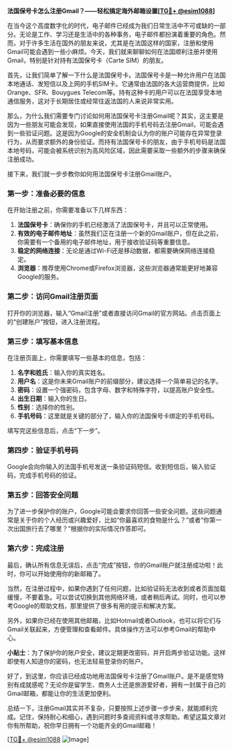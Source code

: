 **法国保号卡怎么注册Gmail？——轻松搞定海外邮箱设置[[TG💪+ @esim1088](https://t.me/s/esim1088)]**

在当今这个高度数字化的时代，电子邮件已经成为我们日常生活中不可或缺的一部分。无论是工作、学习还是生活中的各种事务，电子邮件都扮演着重要的角色。然而，对于许多生活在国外的朋友来说，尤其是在法国这样的国家，注册和使用Gmail可能会遇到一些小麻烦。今天，我们就来聊聊如何在法国顺利注册并使用Gmail，特别是针对持有法国保号卡（Carte SIM）的朋友。

首先，让我们简单了解一下什么是法国保号卡。法国保号卡是一种允许用户在法国本地通话、发短信以及上网的手机SIM卡。它通常由法国的各大运营商提供，比如Orange、SFR、Bouygues Telecom等。持有这种卡的用户可以在法国享受本地通信服务，这对于长期居住或经常往返法国的人来说非常实用。

那么，为什么我们需要专门讨论如何用法国保号卡注册Gmail呢？其实，这主要是因为一些朋友可能会发现，如果直接使用法国的手机号码去注册Gmail，可能会遇到一些验证问题。这是因为Google的安全机制会认为你的账户可能存在异常登录行为，从而要求额外的身份验证。而持有法国保号卡的朋友，由于手机号码是法国本地号码，可能会被系统识别为高风险区域，因此需要采取一些额外的步骤来确保注册成功。

接下来，我们就一步步教你如何用法国保号卡注册Gmail账户。

### 第一步：准备必要的信息

在开始注册之前，你需要准备以下几样东西：

1. **法国保号卡**：确保你的手机已经激活了法国保号卡，并且可以正常使用。
2. **有效的电子邮件地址**：虽然我们正在注册一个新的Gmail账户，但在此之前，你需要有一个备用的电子邮件地址，用于接收验证码等重要信息。
3. **稳定的网络连接**：无论是通过Wi-Fi还是移动数据，都需要确保网络连接稳定。
4. **浏览器**：推荐使用Chrome或Firefox浏览器，这些浏览器通常能更好地兼容Google的服务。

### 第二步：访问Gmail注册页面

打开你的浏览器，输入“Gmail注册”或者直接访问Gmail的官方网站。点击页面上的“创建账户”按钮，进入注册流程。

### 第三步：填写基本信息

在注册页面上，你需要填写一些基本的信息，包括：

1. **名字和姓氏**：输入你的真实姓名。
2. **用户名**：这是你未来Gmail账户的前缀部分，建议选择一个简单易记的名字。
3. **密码**：设置一个强密码，包含字母、数字和特殊字符，以提高账户安全性。
4. **出生日期**：输入你的生日。
5. **性别**：选择你的性别。
6. **手机号码**：这里就是关键的部分了，输入你的法国保号卡绑定的手机号码。

填写完这些信息后，点击“下一步”。

### 第四步：验证手机号码

Google会向你输入的法国手机号发送一条验证码短信。收到短信后，输入验证码，完成手机号码的验证。

### 第五步：回答安全问题

为了进一步保护你的账户，Google可能会要求你回答一些安全问题。这些问题通常是关于你的个人经历或兴趣爱好，比如“你最喜欢的食物是什么？”或者“你第一次出国旅行去了哪里？”根据你的实际情况作答即可。

### 第六步：完成注册

最后，确认所有信息无误后，点击“完成”按钮，你的Gmail账户就注册成功啦！此时，你可以开始使用你的新邮箱了。

当然，在注册过程中，如果你遇到了任何问题，比如验证码无法收到或者页面加载缓慢，不要着急。可以尝试切换到其他网络环境，或者稍后再试。同时，也可以参考Google的帮助文档，那里提供了很多有用的提示和解决方案。

另外，如果你已经在使用其他邮箱，比如Hotmail或者Outlook，也可以将它们与Gmail关联起来，方便管理和查看邮件。具体操作方法可以参考Gmail的帮助中心。

**小贴士**：为了保护你的账户安全，建议定期更改密码，并开启两步验证功能。这样即使有人知道你的密码，也无法轻易登录你的账户。

好了，到这里，你应该已经成功地用法国保号卡注册了Gmail账户。是不是感觉特别有成就感呢？无论你是留学生、商务人士还是旅游爱好者，拥有一封属于自己的Gmail邮箱，都能让你的生活更加便利。

总结一下，注册Gmail其实并不复杂，只要按照上述步骤一步步来，就能顺利完成。记住，保持耐心和细心，遇到问题时多查阅资料或寻求帮助。希望这篇文章对你有所帮助，祝你早日拥有一个功能齐全的Gmail邮箱！

[[TG💪+ @esim1088](https://t.me/s/esim1088) ![Image](https://i.postimg.cc/4NQfJmqS/Snipaste-2025-05-13-00-14-12.png)]